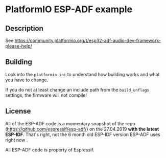 # PlatformIO ESP-ADF example

## Description

See https://community.platformio.org/t/esp32-adf-audio-dev-framework-please-help/

## Building

Look into the `platformio.ini` to understand how building works and what you have to change.

If you do not at least change an include path from the `build_unflags` settings, the firmware will not
compile! 

## License 

All of the ESP-ADF code is a momentary snapshot of the repo (https://github.com/espressif/esp-adf/) on the
27.04.2019 **with the latest ESP-IDF**. That's right, not the 6 month old ESP-IDF version ESP-ADF uses right now
.
 

All ESP-ADF code is property of Espressif.
